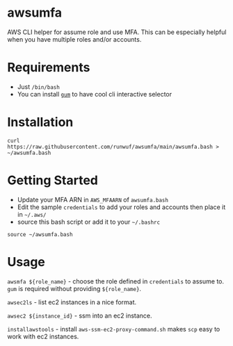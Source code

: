 # awsumfa
AWS CLI helper for assume role and use MFA.
This can be especially helpful when you have multiple roles and/or accounts.

# Requirements
* Just `/bin/bash`
* You can install [`gum`](https://github.com/charmbracelet/gum) to have cool cli interactive selector

# Installation
```
curl https://raw.githubusercontent.com/runwuf/awsumfa/main/awsumfa.bash > ~/awsumfa.bash
```

# Getting Started
* Update your MFA ARN in `AWS_MFAARN` of `awsumfa.bash`
* Edit the sample `credentials` to add your roles and accounts then place it in `~/.aws/`
* source this bash script or add it to your `~/.bashrc`
```
source ~/awsumfa.bash
```

# Usage
`awsmfa ${role_name}` - choose the role defined in `credentials` to assume to.  `gum` is required without providing `${role_name}`.

`awsec2ls` - list ec2 instances in a nice format.

`awsec2 ${instance_id}` - ssm into an ec2 instance.

`installawstools` - install `aws-ssm-ec2-proxy-command.sh` makes `scp` easy to work with ec2 instances.


